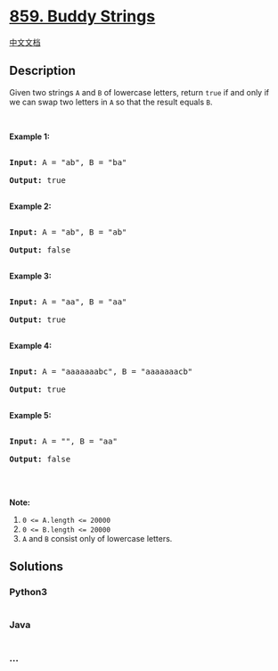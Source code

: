 # [859. Buddy Strings](https://leetcode.com/problems/buddy-strings)

[中文文档](/solution/0800-0899/0859.Buddy%20Strings/README.md)

## Description

<p>Given two strings <code>A</code> and <code>B</code>&nbsp;of lowercase letters, return <code>true</code> if and only if we&nbsp;can swap two letters in <code>A</code> so that the result equals <code>B</code>.</p>

<p>&nbsp;</p>

<p><strong>Example 1:</strong></p>

<div>

<pre>

<strong>Input: </strong>A = <span id="example-input-1-1">&quot;ab&quot;</span>, B = <span id="example-input-1-2">&quot;ba&quot;</span>

<strong>Output: </strong><span id="example-output-1">true</span>

</pre>

<div>

<p><strong>Example 2:</strong></p>

<pre>

<strong>Input: </strong>A = <span id="example-input-2-1">&quot;ab&quot;</span>, B = <span id="example-input-2-2">&quot;ab&quot;</span>

<strong>Output: </strong><span id="example-output-2">false</span>

</pre>

<div>

<p><strong>Example 3:</strong></p>

<pre>

<strong>Input: </strong>A = <span id="example-input-3-1">&quot;aa&quot;</span>, B = <span id="example-input-3-2">&quot;aa&quot;</span>

<strong>Output: </strong><span id="example-output-3">true</span>

</pre>

<div>

<p><strong>Example 4:</strong></p>

<pre>

<strong>Input: </strong>A = <span id="example-input-4-1">&quot;aaaaaaabc&quot;</span>, B = <span id="example-input-4-2">&quot;aaaaaaacb&quot;</span>

<strong>Output: </strong><span id="example-output-4">true</span>

</pre>

<div>

<p><strong>Example 5:</strong></p>

<pre>

<strong>Input: </strong>A = <span id="example-input-5-1">&quot;&quot;</span>, B = <span id="example-input-5-2">&quot;aa&quot;</span>

<strong>Output: </strong><span id="example-output-5">false</span>

</pre>

<p>&nbsp;</p>

<p><strong><span>Note:</span></strong></p>

<ol>
    <li><code>0 &lt;= A.length &lt;= 20000</code></li>
    <li><code>0 &lt;= B.length &lt;= 20000</code></li>
    <li><code>A</code> and&nbsp;<code>B</code> consist only of lowercase letters.</li>
</ol>

</div>

</div>

</div>

</div>

</div>

## Solutions

<!-- tabs:start -->

### **Python3**

```python

```

### **Java**

```java

```

### **...**

```

```

<!-- tabs:end -->
